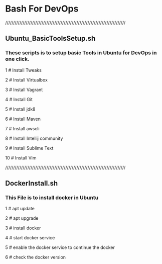 # Bash For DevOps

////////////////////////////////////////////////////////////////////////////

## Ubuntu_BasicToolsSetup.sh

### These scripts is to setup basic Tools in Ubuntu for DevOps in one click.

1 # Install Tweaks

2 # Install Virtualbox

3 # Install Vagrant

4 # Install Git

5 # Install jdk8

6 # Install Maven

7 # Install awscli

8 # Install Intellij community

9 # Install Sublime Text

10 # Install Vim

////////////////////////////////////////////////////////////////////////////

## DockerInstall.sh

### This File is to install docker in Ubuntu

1 # apt update

2 # apt upgrade

3 # install docker

4 # start docker service

5 # enable the docker service to continue the docker

6 # check the docker version
